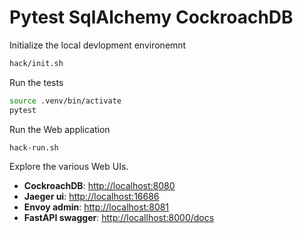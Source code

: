 # Pytest SqlAlchemy CockroachDB

Initialize the local devlopment environemnt

```bash
hack/init.sh
```

Run the tests

```bash
source .venv/bin/activate
pytest
```

Run the Web application

```bash
hack-run.sh
```

Explore the various Web UIs.

* **CockroachDB**: <http://localhost:8080>
* **Jaeger ui**: <http://localhost:16686>
* **Envoy admin**: <http://localhost:8081>
* **FastAPI swagger**: <http://locallhost:8000/docs>
